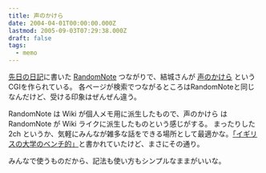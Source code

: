 ```yaml
---
title: 声のかけら
date: 2004-04-01T00:00:00.000Z
lastmod: 2005-09-03T07:29:38.000Z
draft: false
tags:
  - memo
---
```


[先日の日記](/posts/20040330/p02)に書いた [RandomNote](http://dungeon.walker.jp/rn/) つながりで、結城さんが [声のかけら](http://www.hyuki.com/kakera/) というCGIを作られている。 各ページが検索でつながるところはRandomNoteと同じなんだけど、受ける印象はぜんぜん違う。

RandomNote は Wiki が個人メモ用に派生したもので、声のかけら は RandomNote が Wiki ライクに派生したものという感じがする。 まったりした 2ch というか、気軽にみんなが雑多な話をできる場所として最適かな。[「イギリスの大学のベンチ的」](http://www.hyuki.com/kakera/?20040330185007)と書かれていたけど、まさにその通り。

みんなで使うものだから、記法も使い方もシンプルなままがいいな。
